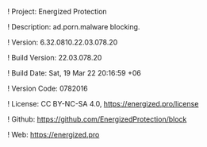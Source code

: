 ! Project: Energized Protection

! Description: ad.porn.malware blocking.

! Version: 6.32.0810.22.03.078.20

! Build Version: 22.03.078.20

! Build Date: Sat, 19 Mar 22 20:16:59 +06

! Version Code: 0782016

! License: CC BY-NC-SA 4.0, https://energized.pro/license

! Github: https://github.com/EnergizedProtection/block

! Web: https://energized.pro
